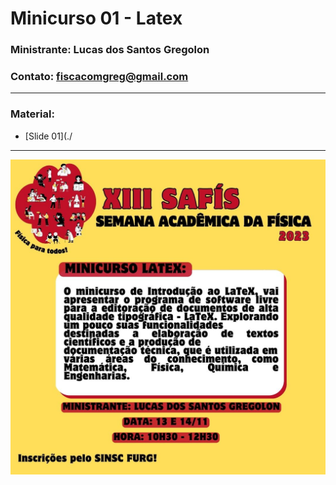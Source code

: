 # Minicurso 01 - Latex 
### Ministrante: Lucas dos Santos Gregolon
### Contato: fiscacomgreg@gmail.com

---

### Material:
* [Slide 01](./

---

![alt text](./resumo_minicurso_latex.jpg?raw=true)
